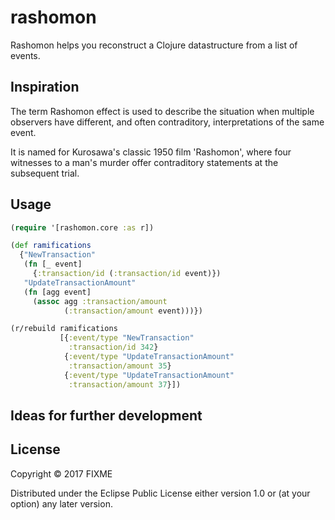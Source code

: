 # rashomon

Rashomon helps you reconstruct a Clojure datastructure from a list of events.

## Inspiration

The term Rashomon effect is used to describe the situation when multiple observers have different, and often contraditory, interpretations of the same event. 

It is named for Kurosawa's classic 1950 film 'Rashomon', where four witnesses to a man's murder offer contraditory statements at the subsequent trial.

## Usage

```clojure
(require '[rashomon.core :as r])

(def ramifications
  {"NewTransaction"
   (fn [_ event]
     {:transaction/id (:transaction/id event)})
   "UpdateTransactionAmount"
   (fn [agg event]
     (assoc agg :transaction/amount
            (:transaction/amount event)))})

(r/rebuild ramifications
           [{:event/type "NewTransaction"
             :transaction/id 342}
            {:event/type "UpdateTransactionAmount"
             :transaction/amount 35}
            {:event/type "UpdateTransactionAmount"
             :transaction/amount 37}])
```

## Ideas for further development

## License

Copyright © 2017 FIXME

Distributed under the Eclipse Public License either version 1.0 or (at
your option) any later version.
